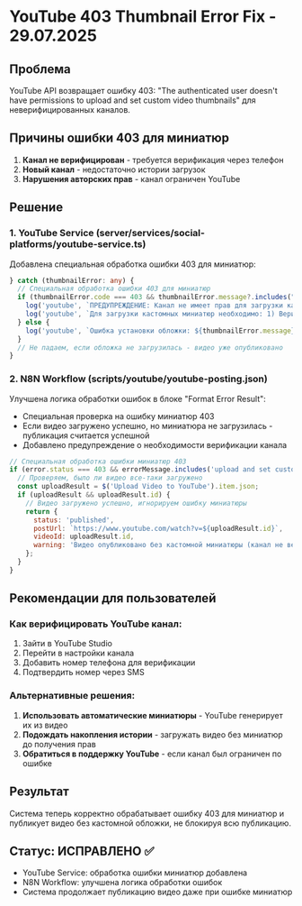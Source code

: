 # YouTube 403 Thumbnail Error Fix - 29.07.2025

## Проблема
YouTube API возвращает ошибку 403: "The authenticated user doesn't have permissions to upload and set custom video thumbnails" для неверифицированных каналов.

## Причины ошибки 403 для миниатюр
1. **Канал не верифицирован** - требуется верификация через телефон
2. **Новый канал** - недостаточно истории загрузок
3. **Нарушения авторских прав** - канал ограничен YouTube

## Решение

### 1. YouTube Service (server/services/social-platforms/youtube-service.ts)
Добавлена специальная обработка ошибки 403 для миниатюр:

```typescript
} catch (thumbnailError: any) {
  // Специальная обработка ошибки 403 для миниатюр
  if (thumbnailError.code === 403 && thumbnailError.message?.includes("upload and set custom video thumbnails")) {
    log('youtube', `ПРЕДУПРЕЖДЕНИЕ: Канал не имеет прав для загрузки кастомных миниатюр. Видео опубликовано без обложки.`);
    log('youtube', `Для загрузки кастомных миниатюр необходимо: 1) Верифицировать канал через телефон, 2) Иметь историю загрузок без нарушений`);
  } else {
    log('youtube', `Ошибка установки обложки: ${thumbnailError.message}`);
  }
  // Не падаем, если обложка не загрузилась - видео уже опубликовано
}
```

### 2. N8N Workflow (scripts/youtube/youtube-posting.json)
Улучшена логика обработки ошибок в блоке "Format Error Result":

- Специальная проверка на ошибку миниатюр 403
- Если видео загружено успешно, но миниатюра не загрузилась - публикация считается успешной
- Добавлено предупреждение о необходимости верификации канала

```javascript
// Специальная обработка ошибки миниатюр 403
if (error.status === 403 && errorMessage.includes('upload and set custom video thumbnails')) {
  // Проверяем, было ли видео все-таки загружено
  const uploadResult = $('Upload Video to YouTube').item.json;
  if (uploadResult && uploadResult.id) {
    // Видео загружено успешно, игнорируем ошибку миниатюры
    return {
      status: 'published',
      postUrl: `https://www.youtube.com/watch?v=${uploadResult.id}`,
      videoId: uploadResult.id,
      warning: 'Видео опубликовано без кастомной миниатюры (канал не верифицирован)'
    };
  }
}
```

## Рекомендации для пользователей

### Как верифицировать YouTube канал:
1. Зайти в YouTube Studio
2. Перейти в настройки канала
3. Добавить номер телефона для верификации
4. Подтвердить номер через SMS

### Альтернативные решения:
1. **Использовать автоматические миниатюры** - YouTube генерирует их из видео
2. **Подождать накопления истории** - загружать видео без миниатюр до получения прав
3. **Обратиться в поддержку YouTube** - если канал был ограничен по ошибке

## Результат
Система теперь корректно обрабатывает ошибку 403 для миниатюр и публикует видео без кастомной обложки, не блокируя всю публикацию.

## Статус: ИСПРАВЛЕНО ✅
- YouTube Service: обработка ошибки миниатюр добавлена
- N8N Workflow: улучшена логика обработки ошибок
- Система продолжает публикацию видео даже при ошибке миниатюр